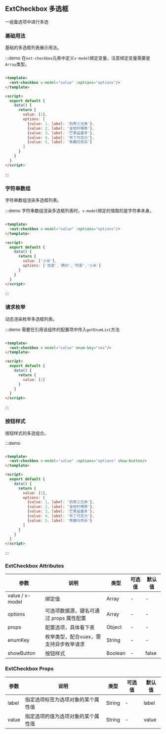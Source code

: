 ## ExtCheckbox 多选框

一组备选项中进行多选

### 基础用法

基础的多选框列表展示用法。

:::demo 在`ext-checkbox`元素中定义`v-model`绑定变量，注意绑定变量需要是`Array`类型。

```html

<template>
  <ext-checkbox v-model="value" :options="options"/>
</template>

<script>
  export default {
    data() {
      return {
        value: [1],
        options: [
          {value: 1, label: '奶茶三兄弟'},
          {value: 2, label: '金桔柠檬茶'},
          {value: 3, label: '芒果益菌多'},
          {value: 4, label: '布丁巧克力'},
          {value: 5, label: '焦糖玛奇朵'}
        ]
      }
    }
  }
</script>
```

:::

### 字符串数组

字符串数组渲染多选框列表。

:::demo 字符串数组渲染多选框列表时，`v-model`绑定的值取的是字符串本身。

```html

<template>
  <ext-checkbox v-model="value" :options="options"/>
</template>

<script>
  export default {
    data() {
      return {
        value: ['小米'],
        options: ['百度','腾讯','阿里','小米']
      }
    }
  }
</script>
```

:::

### 请求枚举

动态渲染枚举多选框列表。

:::demo 需要在引用该组件的配置项中传入`getEnumList`方法

```html

<template>
  <ext-checkbox v-model="value" enum-key="sex"/>
</template>

<script>
  export default {
    data() {
      return {
        value: [1]
      }
    }
  }
</script>
```

:::

### 按钮样式

按钮样式的多选组合。

:::demo

```html

<template>
  <ext-checkbox v-model="value" :options="options" show-button/>
</template>

<script>
  export default {
    data() {
      return {
        value: [1],
        options: [
          {value: 1, label: '奶茶三兄弟'},
          {value: 2, label: '金桔柠檬茶'},
          {value: 3, label: '芒果益菌多'},
          {value: 4, label: '布丁巧克力'},
          {value: 5, label: '焦糖玛奇朵'}
        ]
      }
    }
  }
</script>
```

:::

### ExtCheckbox Attributes

| 参数 | 说明 | 类型 | 可选值 | 默认值 |
|  ----  | ----  |  ----  | ----  |  ----  |
| value / v-model  | 绑定值 | Array | - | - |
| options | 可选项数据源，键名可通过 props 属性配置 | Array | - | - |
| props | 配置选项，具体看下表 | Object | - | - |
| enumKey | 枚举类型，配合vuex，需支持异步枚举请求 | String | - | - |
| showButton | 按钮样式 | Boolean | - | false |

### ExtCheckbox Props

| 参数 | 说明 | 类型 | 可选值 | 默认值 |
|  ----  | ----  |  ----  | ----  |  ----  |
| label  | 指定选项标签为选项对象的某个属性值 | String | - | label |
| value  | 指定选项的值为选项对象的某个属性值 | String | - | value |